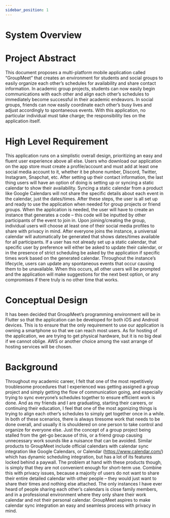 ```yaml
---
sidebar_position: 1
---
```


# System Overview

# Project Abstract
This document proposes a multi-platform mobile application called “GroupMeet” that creates an environment for students and social groups to easily organize each other’s schedules for availability and share contact information. In academic group projects, students can now easily begin communications with each other and align each other’s schedules to immediately become successful in their academic endeavors. In social groups, friends can now easily coordinate each other’s busy lives and adjust accordingly to spontaneous events. With this application, no particular individual must take charge; the responsibility lies on the application itself. 

# High Level Requirement
This application runs on a simplistic overall design, prioritizing an easy and fluent user experience above all else. Users who download our application on the app store must create a profile/account and must add at least one social media account to it, whether it be phone number, Discord, Twitter, Instagram, Snapchat, etc. After setting up their contact information, the last thing users will have an option of doing is setting up or syncing a static calendar to show their availability. Syncing a static calendar from a product like Google Calendars will not share the specific details about each event in the calendar, just the dates/times. After these steps, the user is all set up and ready to use the application when needed for group projects or friend groups. 
When the application is needed, the user will have to create an instance that generates a code – this code will be inputted by other participants of the event to join in. Upon joining/creating the group, individual users will choose at least one of their social media profiles to share with privacy in mind. After everyone joins the instance, a universal calendar will automatically be generated that shows dates/times available for all participants. If a user has not already set up a static calendar, that specific user by preference will either be asked to update their calendar, or in the presence of strict scheduling be asked by the application if specific times work based on the generated calendar. Throughout the instance’s lifecycle, users can update any spontaneous events that occur causing them to be unavailable. When this occurs, all other users will be prompted and the application will make suggestions for the next best option, or any compromises if there truly is no other time that works.

# Conceptual Design
It has been decided that GroupMeet’s programming environment will be in Flutter so that the application can be developed for both iOS and Android devices. This is to ensure that the only requirement to use our application is owning a smartphone so that we can reach most users. As for hosting of the application, we are trying to get physical hardware, but it is no big deal if we cannot oblige. AWS or another choice among the vast arrange of hosting services will be chosen. 

# Background
Throughout my academic career, I felt that one of the most repetitively troublesome procedures that I experienced was getting assigned a group project and simply getting the flow of communication going, and especially trying to sync everyone’s schedules together to ensure efficient work is done. And as my friends and I are graduating, starting their careers, or continuing their education, I feel that one of the most agonizing things is trying to align each other’s schedules to simply get together once in a while. In both of these scenarios, there is always tiresome work that needs to be done overall, and usually it is shouldered on one person to take control and organize for everyone else. Just the concept of a group project being stalled from the get-go because of this, or a friend group causing unnecessary work sounds like a nuisance that can be avoided.
Similar products to GroupMeet include official calendars with calendar sync integration like Google Calendars, or Calendar (https://www.calendar.com/) which has dynamic scheduling integration, but has a lot of its features locked behind a paywall. The problem at hand with these products though, is simply that they are not convenient enough for short-term use. Combine this with privacy issues, because a majority of users do not want to share their entire detailed calendar with other people – they would just want to share their times and nothing else attached. The only instances I have ever heard of people sharing each other’s calendars is close family members, and in a professional environment where they only share their work calendar and not their personal calendar. GroupMeet aspires to make calendar sync integration an easy and seamless process with privacy in mind. 
